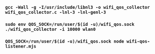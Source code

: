### `gcc -Wall -g -I/usr/include/libnl3 -o wifi_qos_collector wifi_qos_collector.c -lnl-3 -lnl-genl-3`
### `sudo env QOS_SOCK=/run/user/$(id -u)/wifi_qos.sock ./wifi_qos_collector -i 10000 wlan0`
### `QOS_SOCK=/run/user/$(id -u)/wifi_qos.sock node wifi-qos-listener.mjs`
